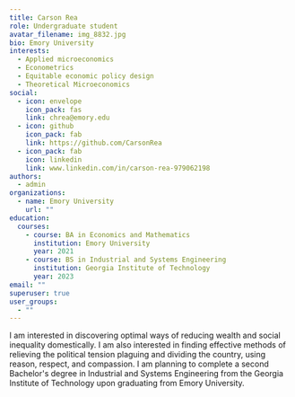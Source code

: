```yaml
---
title: Carson Rea
role: Undergraduate student
avatar_filename: img_8832.jpg
bio: Emory University
interests:
  - Applied microeconomics
  - Econometrics
  - Equitable economic policy design
  - Theoretical Microeconomics
social:
  - icon: envelope
    icon_pack: fas
    link: chrea@emory.edu
  - icon: github
    icon_pack: fab
    link: https://github.com/CarsonRea
  - icon_pack: fab
    icon: linkedin
    link: www.linkedin.com/in/carson-rea-979062198
authors:
  - admin
organizations:
  - name: Emory University
    url: ""
education:
  courses:
    - course: BA in Economics and Mathematics
      institution: Emory University
      year: 2021
    - course: BS in Industrial and Systems Engineering
      institution: Georgia Institute of Technology
      year: 2023
email: ""
superuser: true
user_groups:
  - ""
---
```

I am interested in discovering optimal ways of reducing wealth and social inequality domestically. I am also interested in finding effective methods of relieving the political tension plaguing and dividing the country, using reason, respect, and compassion. I am planning to complete a second Bachelor's degree in Industrial and Systems Engineering from the Georgia Institute of Technology upon graduating from Emory University.